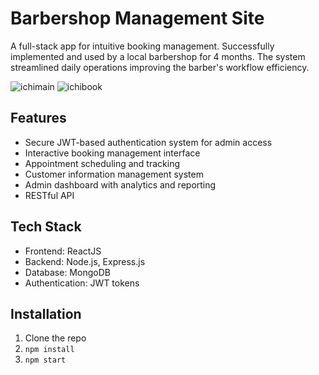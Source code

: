 # Barbershop Management Site

A full-stack app for intuitive booking management. Successfully implemented and used by a local barbershop for 4 months. The system streamlined daily operations improving the barber's workflow efficiency.

![ichimain](https://github.com/user-attachments/assets/2e19bf23-5a59-4b6c-8bc2-48abe2a18325)
![ichibook](https://github.com/user-attachments/assets/0b29bebd-fbc1-4f36-b06b-50cd436a695a)

## Features
- Secure JWT-based authentication system for admin access
- Interactive booking management interface
- Appointment scheduling and tracking
- Customer information management system
- Admin dashboard with analytics and reporting
- RESTful API 

## Tech Stack
- Frontend: ReactJS
- Backend: Node.js, Express.js
- Database: MongoDB
- Authentication: JWT tokens

## Installation
1. Clone the repo
2. `npm install`
3. `npm start`
